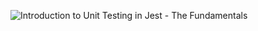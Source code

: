 ![Introduction to Unit Testing in Jest - The Fundamentals](https://user-images.githubusercontent.com/36702039/209579384-a2bc1d0e-af1a-4cd5-b84d-f49b42824a0c.png)
